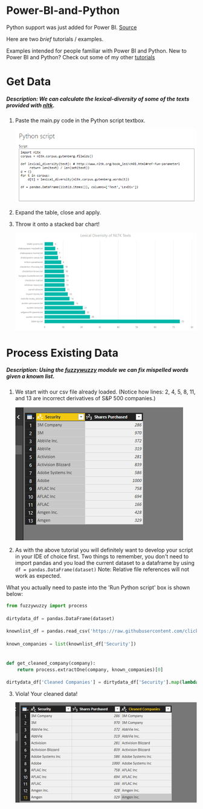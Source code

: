# Power-BI-and-Python
Python support was just added for Power BI. [Source](https://powerbi.microsoft.com/en-us/blog/power-bi-desktop-august-2018-feature-summary/#python)

Here are two *brief* tutorials / examples. 

Examples intended for people familiar with Power BI and Python. New to Power BI and Python? Check out some of my other [tutorials](https://github.com/click-here/Pandas-vs-Power-Query)

# Get Data

##### Description: We can calculate the lexical-diversity of some of the texts provided with [nltk](https://www.nltk.org/).


1. Paste the main.py code in the Python script textbox. 

   ![drop script here](img/dropin.png)
   
2. Expand the table, close and apply.

3. Throw it onto a stacked bar chart!

	![stacked bar chart](img/lexical-diversity.png)
   

# Process Existing Data
##### Description: Using the [fuzzywuzzy](https://github.com/seatgeek/fuzzywuzzy) module we can fix mispelled words given a known list.

1. We start with our csv file already loaded. (Notice how lines: 2, 4, 5, 8, 11, and 13 are incorrect derivatives of S&P 500 companies.)

	![start here](img/StartingHere.png)

2. As with the above tutorial you will definitely want to develop your script in your IDE of choice first. Two things to remember, you don't need to import pandas and you load the current dataset to a dataframe by using `df = pandas.DataFrame(dataset)`
Note: Relative file references will not work as expected.

What you actually need to paste into the 'Run Python script' box is shown below:

```python
from fuzzywuzzy import process

dirtydata_df = pandas.DataFrame(dataset)

knownlist_df = pandas.read_csv('https://raw.githubusercontent.com/click-here/Power-BI-and-Python/master/KnownList.csv',encoding='ISO-8859-1')

known_companies = list(knownlist_df['Security'])


def get_cleaned_company(company):
    return process.extractOne(company, known_companies)[0]

dirtydata_df['Cleaned Companies'] = dirtydata_df['Security'].map(lambda a: get_cleaned_company(a))
```

3. Viola! Your cleaned data!

	![cleaned data](img/Finished.png)

